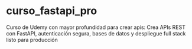 # curso_fastapi_pro
Curso de Udemy con mayor profundidad para crear apis: Crea APIs REST con FastAPI, autenticación segura, bases de datos y despliegue full stack listo para producción
